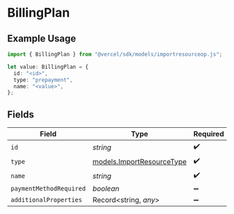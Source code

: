 # BillingPlan

## Example Usage

```typescript
import { BillingPlan } from "@vercel/sdk/models/importresourceop.js";

let value: BillingPlan = {
  id: "<id>",
  type: "prepayment",
  name: "<value>",
};
```

## Fields

| Field                                                        | Type                                                         | Required                                                     | Description                                                  |
| ------------------------------------------------------------ | ------------------------------------------------------------ | ------------------------------------------------------------ | ------------------------------------------------------------ |
| `id`                                                         | *string*                                                     | :heavy_check_mark:                                           | N/A                                                          |
| `type`                                                       | [models.ImportResourceType](../models/importresourcetype.md) | :heavy_check_mark:                                           | N/A                                                          |
| `name`                                                       | *string*                                                     | :heavy_check_mark:                                           | N/A                                                          |
| `paymentMethodRequired`                                      | *boolean*                                                    | :heavy_minus_sign:                                           | N/A                                                          |
| `additionalProperties`                                       | Record<string, *any*>                                        | :heavy_minus_sign:                                           | N/A                                                          |